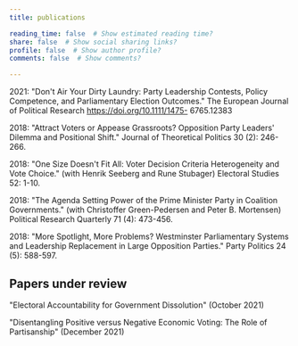 ```yaml
---
title: publications

reading_time: false  # Show estimated reading time?
share: false  # Show social sharing links?
profile: false  # Show author profile?
comments: false  # Show comments?

---
```


2021: "Don't Air Your Dirty Laundry: Party Leadership Contests, Policy Competence, and Parliamentary
Election Outcomes." The European Journal of Political Research https://doi.org/10.1111/1475-
6765.12383

2018: "Attract Voters or Appease Grassroots? Opposition Party Leaders' Dilemma and Positional
Shift." Journal of Theoretical Politics 30 (2): 246-266.

2018: "One Size Doesn't Fit All: Voter Decision Criteria Heterogeneity and Vote Choice." (with
Henrik Seeberg and Rune Stubager) Electoral Studies 52: 1-10.

2018: "The Agenda Setting Power of the Prime Minister Party in Coalition Governments." (with
Christoffer Green-Pedersen and Peter B. Mortensen) Political Research Quarterly 71 (4): 473-456.

2018: "More Spotlight, More Problems? Westminster Parliamentary Systems and Leadership Replacement
in Large Opposition Parties." Party Politics 24 (5): 588-597.

## Papers under review

"Electoral Accountability for Government Dissolution" (October 2021)

"Disentangling Positive versus Negative Economic Voting: The Role of Partisanship" (December
2021)
